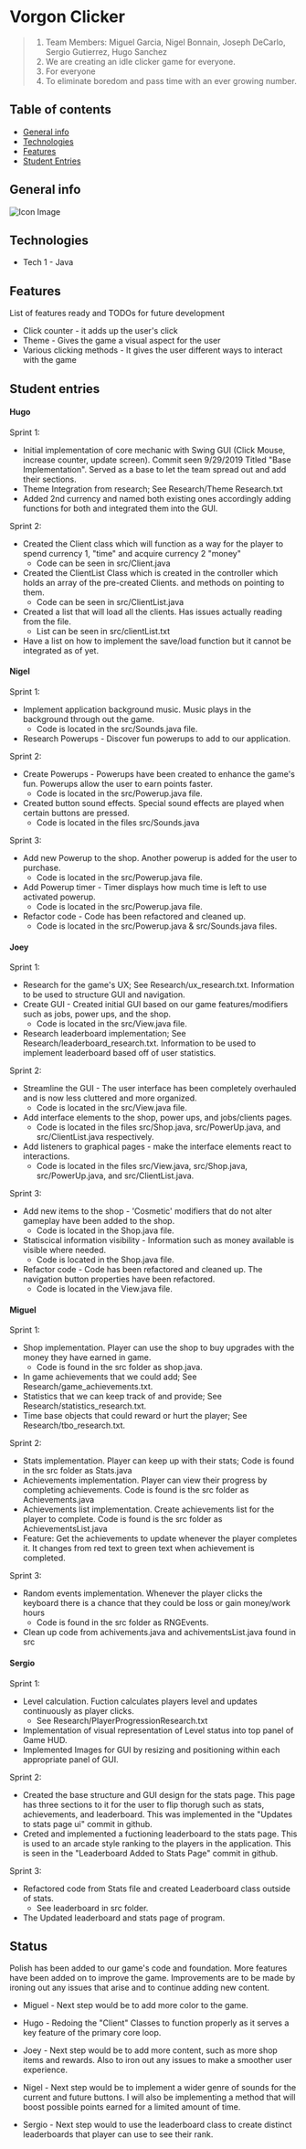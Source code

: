 # Vorgon Clicker

> 1. Team Members: Miguel Garcia, Nigel Bonnain, Joseph DeCarlo, Sergio Gutierrez, Hugo Sanchez
> 2. We are creating an idle clicker game for everyone.
> 3. For everyone
> 4. To eliminate boredom and pass time with an ever growing number.

## Table of contents
* [General info](#general-info)
* [Technologies](#technologies)
* [Features](#features)
* [Student Entries](#student-entries)

## General info
![Icon Image](./img/ProjectIcon.png)

## Technologies
* Tech 1 - Java


## Features
List of features ready and TODOs for future development
* Click counter - it adds up the user's click
* Theme - Gives the game a visual aspect for the user
* Various clicking methods - It gives the user different ways to interact with the game


## Student entries
#### Hugo
Sprint 1:
* Initial implementation of core mechanic with Swing GUI (Click Mouse, increase counter, update screen). Commit seen 9/29/2019 Titled "Base Implementation".
    Served as a base to let the team spread out and add their sections.
* Theme Integration from research; See Research/Theme Research.txt
* Added 2nd currency and named both existing ones accordingly adding functions for both and integrated them into the GUI.

Sprint 2:
* Created the Client class which will function as a way for the player to spend currency 1, "time" and acquire currency 2 "money"
    * Code can be seen in src/Client.java
* Created the ClientList Class which is created in the controller which holds an array of the pre-created Clients. and methods on pointing to them.
    * Code can be seen in src/ClientList.java
* Created a list that will load all the clients. Has issues actually reading from the file.
    * List can be seen in src/clientList.txt
* Have a list on how to implement the save/load function but it cannot be integrated as of yet.

#### Nigel
Sprint 1:
* Implement application background music. Music plays in the background through out the game. 
    * Code is located in the src/Sounds.java file.
* Research Powerups - Discover fun powerups to add to our application. 


Sprint 2:
* Create Powerups - Powerups have been created to enhance the game's fun. Powerups allow the user to earn points faster. 
    * Code is located in the src/Powerup.java file.
* Created button sound effects. Special sound effects are played when certain buttons are pressed. 
    * Code is located in the files src/Sounds.java


Sprint 3:
* Add new Powerup to the shop. Another powerup is added for the user to purchase.
    * Code is located in the src/Powerup.java file.
* Add Powerup timer - Timer displays how much time is left to use activated powerup.
    * Code is located in the src/Powerup.java file.
* Refactor code - Code has been refactored and cleaned up.
    * Code is located in the src/Powerup.java & src/Sounds.java files.

#### Joey

Sprint 1:
* Research for the game's UX; See Research/ux_research.txt. Information to be used to structure GUI and navigation.
* Create GUI - Created initial GUI based on our game features/modifiers such as jobs, power ups, and the shop.
    * Code is located in the src/View.java file.
* Research leaderboard implementation; See Research/leaderboard_research.txt. Information to be used to implement leaderboard based off of user statistics.

Sprint 2:
* Streamline the GUI - The user interface has been completely overhauled and is now less cluttered and more organized.
    * Code is located in the src/View.java file.
* Add interface elements to the shop, power ups, and jobs/clients pages.
    * Code is located in the files src/Shop.java, src/PowerUp.java, and src/ClientList.java respectively.
* Add listeners to graphical pages - make the interface elements react to interactions.
    * Code is located in the files src/View.java, src/Shop.java, src/PowerUp.java, and src/ClientList.java.

Sprint 3:
* Add new items to the shop - 'Cosmetic' modifiers that do not alter gameplay have been added to the shop.
    * Code is located in the Shop.java file.
* Statiscical information visibility - Information such as money available is visible where needed.
    * Code is located in the Shop.java file.
* Refactor code - Code has been refactored and cleaned up. The navigation button properties have been refactored.
    * Code is located in the View.java file.

#### Miguel

Sprint 1:
* Shop implementation. Player can use the shop to buy upgrades with the money they have earned in game.
  * Code is found in the src folder as shop.java.
* In game achievements that we could add; See Research/game_achievements.txt.
* Statistics that we can keep track of and provide; See Research/statistics_research.txt.
* Time base objects that could reward or hurt the player; See Research/tbo_research.txt.

Sprint 2:
* Stats implementation. Player can keep up with their stats; Code is found in the src folder as Stats.java
* Achievements implementation. Player can view their progress by completing achievements. Code is found is the src folder as Achievements.java
* Achievements list implementation. Create achievements list for the player to complete. Code is found is the src folder as AchievementsList.java 
* Feature: Get the achievements to update whenever the player completes it. It changes from red text to green text when achievement is completed.

Sprint 3:
* Random events implementation. Whenever the player clicks the keyboard there is a chance that they could be loss or gain money/work hours
  * Code is found in the src folder as RNGEvents.
* Clean up code from achivements.java and achivementsList.java found in src

#### Sergio
Sprint 1:
* Level calculation. Fuction calculates players level and updates continuously as player clicks.
  * See Research/PlayerProgressionResearch.txt
* Implementation of visual representation of Level status into top panel of Game HUD.
* Implemented Images for GUI by resizing and positioning within each appropriate panel of GUI. 

Sprint 2:
* Created the base structure and GUI design for the stats page. This page has three sections to it for the user to flip thorugh such as stats, achievements, and leaderboard. This was implemented in the "Updates to stats page ui" commit in github.
* Creted and implemented a fuctioning leaderboard to the stats page. This is used to an arcade style ranking to the players in the application. This is seen in the "Leaderboard Added to Stats Page" commit in github.

Sprint 3:
* Refactored code from Stats file and created Leaderboard class outside of stats.
  * See leaderboard in src folder.
* The Updated leaderboard and stats page of program.

## Status
Polish has been added to our game's code and foundation. More features have been added on to improve the game. Improvements are to be made by ironing out any issues that arise and to continue adding new content.

* Miguel - Next step would be to add more color to the game.

* Hugo - Redoing the "Client" Classes to function properly as it serves a key feature of the primary core loop.

* Joey - Next step would be to add more content, such as more shop items and rewards. Also to iron out any issues to make a smoother user experience.

* Nigel - Next step would be to implement a wider genre of sounds for the current and future buttons. I will also be implementing a method that will boost possible points earned for a limited amount of time.

* Sergio - Next step would to use the leaderboard class to create distinct leaderboards that player can use to see their rank.
